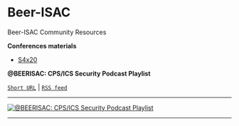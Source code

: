 # Beer-ISAC
Beer-ISAC Community Resources 

**Conferences materials**

- [S4x20](https://github.com/anton-shipulin/Beer-ISAC/tree/master/Conferences/S4x20)

**@BEERISAC: CPS/ICS Security Podcast Playlist**

[`Short URL`](https://lnns.co/Nk3T4bgrRiJ) | [`RSS feed`](https://www.listennotes.com/listen/beerisac-cpsics-security-podcast-playlist-j-G0QwC8Zsu/rss/)
___
[![@BEERISAC: CPS/ICS Security Podcast Playlist](https://i.pinimg.com/originals/98/76/01/987601a83d7459270f350484ce46ad92.png)](https://www.listennotes.com/listen/beerisac-cpsics-security-podcast-playlist-j-G0QwC8Zsu/?display=episode)
___
